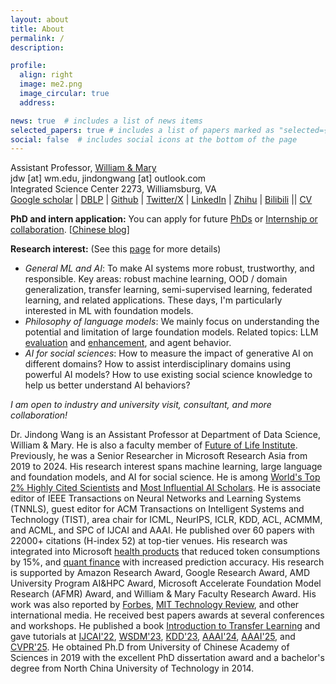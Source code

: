```yaml
---
layout: about
title: About
permalink: /
description: 

profile:
  align: right
  image: me2.png
  image_circular: true
  address: 

news: true  # includes a list of news items
selected_papers: true # includes a list of papers marked as "selected={true}"
social: false  # includes social icons at the bottom of the page
---
```


Assistant Professor, <a href="https://www.wm.edu/">William & Mary</a><br/>
jdw [at] wm.edu, jindongwang [at] outlook.com<br>
Integrated Science Center 2273, Williamsburg, VA<br>
[Google scholar](https://scholar.google.com/citations?&user=hBZ_tKsAAAAJ&view_op=list_works&sortby=pubdate) | [DBLP](https://dblp.org/pid/19/2969-1.html) | [Github](https://github.com/jindongwang) | [Twitter/X](https://twitter.com/jd92wang) | [LinkedIn](https://www.linkedin.com/in/jindong-wang/) | [Zhihu](https://www.zhihu.com/people/jindongwang) | [Bilibili](https://space.bilibili.com/477087194) || [CV](https://go.jd92.wang/cv)

**PhD and intern application:** You can apply for future [PhDs](https://jd92wang.notion.site/Professor-Jindong-Wang-from-William-Mary-is-Recruiting-Fully-Funded-PhD-Students-Interns-for-Fall-12eb4ea70d8e803cadebd1a9b75fd739?pvs=4) or [Internship or collaboration](https://forms.gle/zRcWP49qF9aR1VXW8). [[Chinese blog](https://zhuanlan.zhihu.com/p/4827065042)]

**Research interest:** (See this [page](https://jd92.wang/research/) for more details)
- *General ML and AI*: To make AI systems more robust, trustworthy, and responsible. Key areas: robust machine learning, OOD / domain generalization, transfer learning, semi-supervised learning, federated learning, and related applications. These days, I'm particularly interested in ML with foundation models.
- *Philosophy of language models*: We mainly focus on understanding the potential and limitation of large foundation models. Related topics: LLM [evaluation](https://llm-eval.github.io/) and [enhancement](https://llm-enhance.github.io/), and agent behavior.
- *AI for social sciences*: How to measure the impact of generative AI on different domains? How to assist interdisciplinary domains using powerful AI models? How to use existing social science knowledge to help us better understand AI behaviors?

*I am open to industry and university visit, consultant, and more collaboration!*

Dr. Jindong Wang is an Assistant Professor at Department of Data Science, William & Mary. He is also a faculty member of [Future of Life Institute](https://futureoflife.org/person/jindong-wang/). Previously, he was a Senior Researcher in Microsoft Research Asia from 2019 to 2024. His research interest spans machine learning, large language and foundation models, and AI for social science. He is among [World's Top 2% Highly Cited Scientists](https://ecebm.com/2023/10/04/stanford-university-names-worlds-top-2-scientists-2023/) and [Most Influential AI Scholars](https://www.aminer.cn/ai2000?domain_ids=5dc122672ebaa6faa962c2a4). He is associate editor of IEEE Transactions on Neural Networks and Learning Systems (TNNLS), guest editor for ACM Transactions on Intelligent Systems and Technology (TIST), area chair for ICML, NeurIPS, ICLR, KDD, ACL, ACMMM, and ACML, and SPC of IJCAI and AAAI. He published over 60 papers with 22000+ citations (H-index 52) at top-tier venues. His research was integrated into Microsoft [health products](https://isthmus.com/news/cover-story/epic-and-microsoft-partner-up/) that reduced token consumptions by 15%, and [quant finance](https://www.vadim.blog/qlib-ai-quant-workflow-adarnn) with increased prediction accuracy.
His research is supported by Amazon Research Award, Google Research Award, AMD University Program AI&HPC Award, Microsoft Accelerate Foundation Model Research (AFMR) Award, and William & Mary Faculty Research Award.
His work was also reported by [Forbes](https://www.forbes.com/sites/lanceeliot/2023/11/11/the-answer-to-why-emotionally-worded-prompts-can-goose-generative-ai-into-better-answers-and-how-to-spur-a-decidedly-positive-rise-out-of-ai/?sh=38038fb137e5), [MIT Technology Review](https://www.mittrchina.com/news/detail/13596), and other international media. He received best papers awards at several conferences and workshops. He published a book [Introduction to Transfer Learning](http://jd92.wang/tlbook) and gave tutorials at [IJCAI'22](https://dgresearch.github.io/), [WSDM'23](https://dgresearch.github.io/), [KDD'23](https://mltrust.github.io/), [AAAI'24](https://ood-timeseries.github.io/), [AAAI'25](https://llm-understand.github.io/), and [CVPR'25](https://ucsb-mlsec.github.io/cvpr2025-tutorial-Evaluating-Large-Multi-modal-Models-Challenges-and-Methods/). He obtained Ph.D from University of Chinese Academy of Sciences in 2019 with the excellent PhD dissertation award and a bachelor's degree from North China University of Technology in 2014.